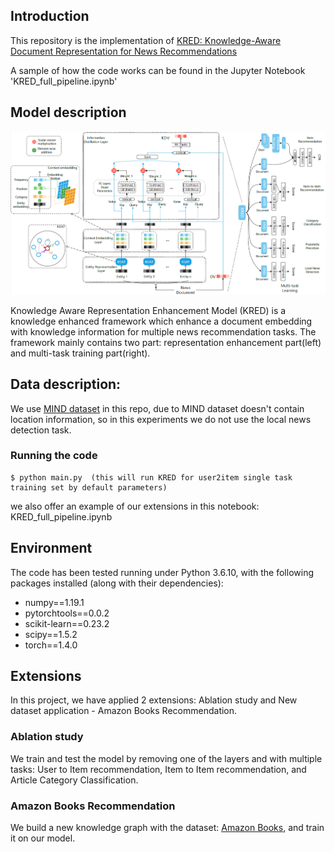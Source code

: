 ## Introduction

This repository is the implementation of [KRED: Knowledge-Aware Document Representation for News Recommendations](https://arxiv.org/abs/1910.11494)

A sample of how the code works can be found in the Jupyter Notebook 'KRED_full_pipeline.ipynb' 

## Model description

![](./framework.PNG)

Knowledge Aware Representation Enhancement Model (KRED) is a knowledge enhanced framework which enhance a document embedding with knowledge information for multiple news recommendation tasks. The framework mainly contains two part: representation enhancement part(left) and multi-task training part(right).

##  Data description:

We use [MIND dataset](https://msnews.github.io) in this repo, due to MIND dataset doesn't contain location information, so in this experiments we do not use the local news detection task.

###  Running the code
```
$ python main.py  (this will run KRED for user2item single task training set by default parameters)
```

we also offer an example of our extensions in this notebook: KRED_full_pipeline.ipynb


## Environment
The code has been tested running under Python 3.6.10, with the following packages installed (along with their dependencies):
- numpy==1.19.1
- pytorchtools==0.0.2
- scikit-learn==0.23.2
- scipy==1.5.2
- torch==1.4.0

## Extensions
In this project, we have applied 2 extensions: Ablation study and New dataset application - Amazon Books Recommendation.
### Ablation study
We train and test the model by removing one of the layers and with multiple tasks: User to Item recommendation, Item to Item recommendation, and Article Category Classification.

### Amazon Books Recommendation
We build a new knowledge graph with the dataset: [Amazon Books](https://www.kaggle.com/datasets/mohamedbakhet/amazon-books-reviews?select=Books_rating.csv), and train it on our model.
